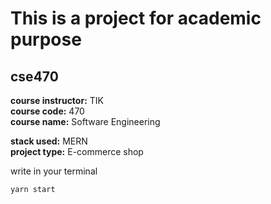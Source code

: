 # This is a project for academic purpose 
## cse470


**course instructor:** TIK <br>
**course code:** 470 <br>
**course name:** Software Engineering<br>

**stack used:** MERN<br>
**project type:** E-commerce shop<br>

<p> write in your terminal

```yarn start```

